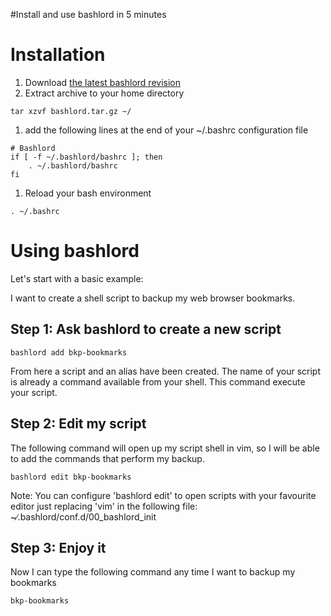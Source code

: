 #Install and use bashlord in 5 minutes

# Installation #
  1. Download [the latest bashlord revision](http://bashlord.googlecode.com/files/bashlord-0.11.tar.gz)
  1. Extract archive to your home directory
```
tar xzvf bashlord.tar.gz ~/
```
  1. add the following lines at the end of your ~/.bashrc configuration file
```
# Bashlord
if [ -f ~/.bashlord/bashrc ]; then
    . ~/.bashlord/bashrc
fi
```
  1. Reload your bash environment
```
. ~/.bashrc
```

# Using bashlord #
Let's start with a basic example:

I want to create a shell script to backup my web browser bookmarks.

## Step 1: Ask bashlord to create a new script ##
```
bashlord add bkp-bookmarks
```

From here a script and an alias have been created. The name of your script is already a command available from your shell. This command execute your script.

## Step 2: Edit my script ##
The following command will open up my script shell in vim, so I will be able to add the commands that perform my backup.
```
bashlord edit bkp-bookmarks
```

Note: You can configure 'bashlord edit' to open scripts with your favourite editor just replacing 'vim' in the following file: ~∕.bashlord/conf.d/00\_bashlord\_init

## Step 3: Enjoy it ##
Now I can type the following command any time I want to backup my bookmarks
```
bkp-bookmarks
```